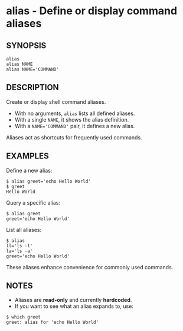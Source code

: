 # alias - Define or display command aliases

## SYNOPSIS

    alias
    alias NAME
    alias NAME='COMMAND'


## DESCRIPTION

Create or display shell command aliases.

- With no arguments, `alias` lists all defined aliases.
- With a single `NAME`, it shows the alias definition.
- With a `NAME='COMMAND'` pair, it defines a new alias.

Aliases act as shortcuts for frequently used commands.


## EXAMPLES

Define a new alias:

```shell
$ alias greet='echo Hello World'
$ greet
Hello World
```

Query a specific alias:

```shell
$ alias greet
greet='echo Hello World'
```

List all aliases:

```shell
$ alias
ll='ls -l'
la='ls -a'
greet='echo Hello World'
```

These aliases enhance convenience for commonly used commands.


## NOTES

- Aliases are **read-only** and currently **hardcoded**.
- If you want to see what an alias expands to, use:

```shell
$ which greet
greet: alias for 'echo Hello World'
```
